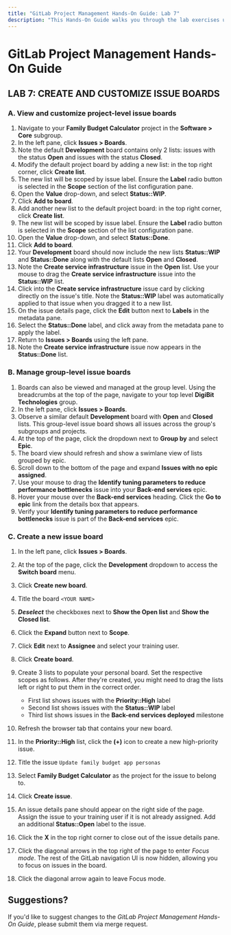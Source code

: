 ```yaml
---
title: "GitLab Project Management Hands-On Guide: Lab 7"
description: "This Hands-On Guide walks you through the lab exercises used in the GitLab Project Management course."
---
```


# GitLab Project Management Hands-On Guide


## LAB 7: CREATE AND CUSTOMIZE ISSUE BOARDS

### A. View and customize project-level issue boards

1. Navigate to your **Family Budget Calculator** project in the **Software > Core** subgroup.
1. In the left pane, click **Issues > Boards**.
1. Note the default **Development** board contains only 2 lists: issues with the status **Open**  and issues with the status **Closed**.
1. Modify the default project board by adding a new list: in the top right corner, click **Create list**.
1. The new list will be scoped by issue label. Ensure the **Label** radio button is selected in the **Scope** section of the list configuration pane.
1. Open the **Value** drop-down, and select **Status::WIP**.
1. Click **Add to board**.
1. Add another new list to the default project board: in the top right corner, click **Create list**.
1. The new list will be scoped by issue label. Ensure the **Label** radio button is selected in the **Scope** section of the list configuration pane.
1. Open the **Value** drop-down, and select **Status::Done**.
1. Click **Add to board**.
1. Your **Development** board should now include the new lists **Status::WIP** and **Status::Done** along with the default lists **Open** and **Closed**.
1. Note the **Create service infrastructure** issue in the **Open** list. Use your mouse to drag the **Create service infrastructure** issue into the **Status::WIP** list.
1. Click into the **Create service infrastructure** issue card by clicking directly on the issue's title. Note the **Status::WIP** label was automatically applied to that issue when you dragged it to a new list.
1. On the issue details page, click the **Edit** button next to **Labels** in the metadata pane.
1. Select the **Status::Done** label, and click away from the metadata pane to apply the label.
1. Return to **Issues > Boards** using the left pane.
1. Note the **Create service infrastructure** issue now appears in the **Status::Done** list.

### B. Manage group-level issue boards

1. Boards can also be viewed and managed at the group level. Using the breadcrumbs at the top of the page, navigate to your top level **DigiBit Technologies** group.
1. In the left pane, click **Issues > Boards**.
1. Observe a similar default **Development** board with **Open** and **Closed** lists. This group-level issue board shows all issues across the group's subgroups and projects.
1. At the top of the page, click the dropdown next to **Group by** and select **Epic**.
1. The board view should refresh and show a swimlane view of lists grouped by epic.
1. Scroll down to the bottom of the page and expand **Issues with no epic assigned**.
1. Use your mouse to drag the **Identify tuning parameters to reduce performance bottlenecks** issue into your **Back-end services** epic.
1. Hover your mouse over the **Back-end services** heading. Click the **Go to epic** link from the details box that appears.
1. Verify your **Identify tuning parameters to reduce performance bottlenecks** issue is part of the **Back-end services** epic.

### C. Create a new issue board

1. In the left pane, click **Issues > Boards**.
1. At the top of the page, click the **Development** dropdown to access the **Switch board** menu.
1. Click **Create new board**.
1. Title the board `<YOUR NAME>`
1. ***Deselect*** the checkboxes next to **Show the Open list** and **Show the Closed list**.
1. Click the **Expand** button next to **Scope**.
1. Click **Edit** next to **Assignee** and select your training user.
1. Click **Create board**.
1. Create 3 lists to populate your personal board. Set the respective scopes as follows. After they're created, you might need to drag the lists left or right to put them in the correct order.

    - First list shows issues with the **Priority::High** label
    - Second list shows issues with the **Status::WIP** label
    - Third list shows issues in the **Back-end services deployed** milestone

1. Refresh the browser tab that contains your new board.
1. In the **Priority::High** list, click the **(+)** icon to create a new high-priority issue.
1. Title the issue `Update family budget app personas`
1. Select **Family Budget Calculator** as the project for the issue to belong to.
1. Click **Create issue**.
1. An issue details pane should appear on the right side of the page. Assign the issue to your training user if it is not already assigned. Add an additional **Status::Open** label to the issue.
1. Click the **X** in the top right corner to close out of the issue details pane.
1. Click the diagonal arrows in the top right of the page to enter *Focus mode*. The rest of the GitLab navigation UI is now hidden, allowing you to focus on issues in the board.
1. Click the diagonal arrow again to leave Focus mode.

## Suggestions?

If you'd like to suggest changes to the *GitLab Project Management Hands-On Guide*, please submit them via merge request.
